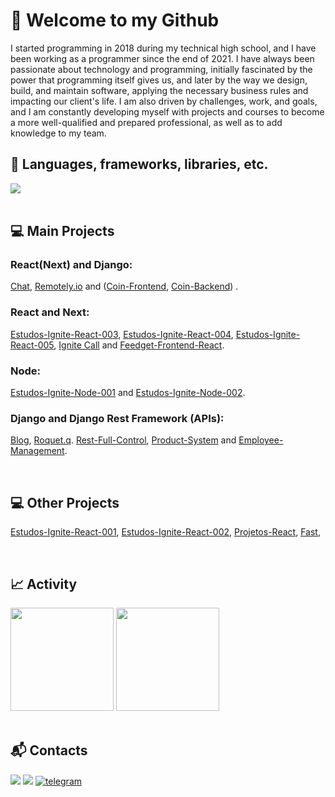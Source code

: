 <h1>👋 Welcome to my Github</h1>
<p>
I started programming in 2018 during my technical high school, and I have been working as a programmer since the end of 2021. I have always been passionate about technology and programming, initially fascinated by the power that programming itself gives us, and later by the way we design, build, and maintain software, applying the necessary business rules and impacting our client's life. I am also driven by challenges, work, and goals, and I am constantly developing myself with projects and courses to become a more well-qualified and prepared professional, as well as to add knowledge to my team.
</p>

<h2>🚀 Languages, frameworks, libraries, etc.</h2>
<a href="https://skillicons.dev">
   <img src="https://skillicons.dev/icons?i=typescript,js,react,next,nest,python,django" />
</a>

<br>
<br>
<h2>💻 Main Projects</h2>

<h3><strong>React(Next) and Django:</strong></h3>
<p>
<a target="_blank" href="https://github.com/dhomini-rabelo/chat">Chat</a>, <a target="_blank" href="https://github.com/dhomini-rabelo/remotely-store">Remotely.io</a> and
(<a target="_blank" href="https://github.com/dhomini-rabelo/Coin-Frontend">Coin-Frontend</a>, <a target="_blank" href="https://github.com/dhomini-rabelo/Coin-Backend">Coin-Backend</a>)
.
</p>

<h3><strong>React and Next:</strong></h3>
<p>
<a target="_blank" href="https://github.com/dhomini-rabelo/Estudos-Ignite-React-003">Estudos-Ignite-React-003</a>,
<a target="_blank" href="https://github.com/dhomini-rabelo/Estudos-Ignite-React-004">Estudos-Ignite-React-004</a>,
<a target="_blank" href="https://github.com/dhomini-rabelo/Estudos-Ignite-React-005">Estudos-Ignite-React-005</a>,
<a target="_blank" href="https://github.com/dhomini-rabelo/Ignite-Call">Ignite Call</a> and
<a target="_blank" href="https://github.com/dhomini-rabelo/Feedget-Frontend-React">Feedget-Frontend-React</a>.
</p>

<h3><strong>Node:</strong></h3>
<p>
<a target="_blank" href="https://github.com/dhomini-rabelo/Estudos-Ignite-Node-001">Estudos-Ignite-Node-001</a> and
<a target="_blank" href="https://github.com/dhomini-rabelo/Estudos-Ignite-Node-002">Estudos-Ignite-Node-002</a>.
<p>

<h3><strong>Django and Django Rest Framework (APIs):</strong></h3>
<p>
<a target="_blank" href="https://github.com/dhomini-rabelo/Blog">Blog</a>,
<a target="_blank" href="https://github.com/dhomini-rabelo/Roquet-q">Roquet.q</a>.
<a target="_blank" href="https://github.com/dhomini-rabelo/Rest-Full-Control">Rest-Full-Control</a>,
<a target="_blank" href="https://github.com/dhomini-rabelo/Product-System">Product-System</a> and
<a target="_blank" href="https://github.com/dhomini-rabelo/Employee-Management">Employee-Management</a>.
</p>

<br>
<h2>💻 Other Projects</h2>
<p>
<a target="_blank" href="https://github.com/dhomini-rabelo/Estudos-Ignite-React-001">Estudos-Ignite-React-001</a>,
<a target="_blank" href="https://github.com/dhomini-rabelo/Estudos-Ignite-React-002">Estudos-Ignite-React-002</a>,
<a target="_blank" href="https://github.com/dhomini-rabelo/Projetos-React">Projetos-React</a>,
<a href="https://github.com/dhomini-rabelo/Fast">Fast</a>,
</p>


<br>
<h2>📈 Activity</h2>

<div align="left">
  <img height="165em" 
  src="https://github-readme-stats.vercel.app/api?username=dhomini-rabelo&show_icons=true&theme=github&include_all_commits=true&count_private=true"/>
  <img height="165em" 
  src="https://github-readme-stats.vercel.app/api/top-langs/?username=dhomini-rabelo&layout=compact&langs_count=7&theme=github"/>
</div>

<br>
<h2>📬 Contacts</h2>

<div>
<a href="https://www.linkedin.com/in/dhomini-rabelo" target="_blank"><img src="https://img.shields.io/badge/-LinkedIn-%230077B5?style=for-the-badge&logo=linkedin&logoColor=white" target="_blank"></a>
<a href="mailto:dhominirabelo@gmail.com" target="_blank"><img src="https://img.shields.io/badge/Gmail-D14836?style=for-the-badge&logo=gmail&logoColor=white"></a>
<a href="https://t.me/fael_07" alt="Telegram" target="_blank">
    <img src="https://img.shields.io/badge/Telegram-2CA5E0?style=for-the-badge&logo=telegram&logoColor=white" alt="telegram">
  </a>
</div>